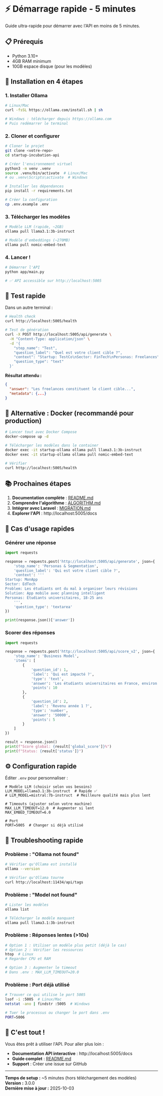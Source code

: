 # ⚡ Démarrage rapide - 5 minutes

Guide ultra-rapide pour démarrer avec l'API en moins de 5 minutes.

## 📋 Prérequis

- Python 3.10+
- 4GB RAM minimum
- 10GB espace disque (pour les modèles)

## 🚀 Installation en 4 étapes

### 1. Installer Ollama

```bash
# Linux/Mac
curl -fsSL https://ollama.com/install.sh | sh

# Windows : télécharger depuis https://ollama.com
# Puis redémarrer le terminal
```

### 2. Cloner et configurer

```bash
# Cloner le projet
git clone <votre-repo>
cd startup-incubation-api

# Créer l'environnement virtuel
python3 -m venv .venv
source .venv/bin/activate  # Linux/Mac
# ou .venv\Scripts\activate  # Windows

# Installer les dépendances
pip install -r requirements.txt

# Créer la configuration
cp .env.example .env
```

### 3. Télécharger les modèles

```bash
# Modèle LLM (rapide, ~2GB)
ollama pull llama3.1:3b-instruct

# Modèle d'embeddings (~270MB)
ollama pull nomic-embed-text
```

### 4. Lancer !

```bash
# Démarrer l'API
python app/main.py

# ✅ API accessible sur http://localhost:5005
```

## 🧪 Test rapide

Dans un autre terminal :

```bash
# Health check
curl http://localhost:5005/health

# Test de génération
curl -X POST http://localhost:5005/api/generate \
  -H "Content-Type: application/json" \
  -d '{
    "step_name": "Test",
    "question_label": "Quel est votre client cible ?",
    "context": "Startup: TestCo\nSector: FinTech\nPersonas: Freelances",
    "question_type": "text"
  }'
```

**Résultat attendu :**
```json
{
  "answer": "Les freelances constituent le client cible...",
  "metadata": {...}
}
```

## 🐳 Alternative : Docker (recommandé pour production)

```bash
# Lancer tout avec Docker Compose
docker-compose up -d

# Télécharger les modèles dans le container
docker exec -it startup-ollama ollama pull llama3.1:3b-instruct
docker exec -it startup-ollama ollama pull nomic-embed-text

# Vérifier
curl http://localhost:5005/health
```

## 📚 Prochaines étapes

1. **Documentation complète** : [README.md](README.md)
2. **Comprendre l'algorithme** : [ALGORITHM.md](ALGORITHM.md)
3. **Intégrer avec Laravel** : [MIGRATION.md](MIGRATION.md#adaptation-de-lintégration-laravel)
4. **Explorer l'API** : http://localhost:5005/docs

## 🎯 Cas d'usage rapides

### Générer une réponse

```python
import requests

response = requests.post('http://localhost:5005/api/generate', json={
    'step_name': 'Personas & Segmentation',
    'question_label': 'Qui est votre client cible ?',
    'context': '''
Startup: MonApp
Sector: EdTech
Problem: Les étudiants ont du mal à organiser leurs révisions
Solution: App mobile avec planning intelligent
Personas: Étudiants universitaires, 18-25 ans
    ''',
    'question_type': 'textarea'
})

print(response.json()['answer'])
```

### Scorer des réponses

```python
import requests

response = requests.post('http://localhost:5005/api/score_v2', json={
    'step_name': 'Business Model',
    'items': [
        {
            'question_id': 1,
            'label': 'Qui est impacté ?',
            'type': 'text',
            'answer': 'Les étudiants universitaires en France, environ 2.7M personnes.',
            'points': 10
        },
        {
            'question_id': 2,
            'label': 'Revenu année 1 ?',
            'type': 'number',
            'answer': '50000',
            'points': 5
        }
    ]
})

result = response.json()
print(f"Score global: {result['global_score']}%")
print(f"Status: {result['status']}")
```

## ⚙️ Configuration rapide

Éditer `.env` pour personnaliser :

```env
# Modèle LLM (choisir selon vos besoins)
LLM_MODEL=llama3.1:3b-instruct  # Rapide ✅
# LLM_MODEL=mistral:7b-instruct  # Meilleure qualité mais plus lent

# Timeouts (ajuster selon votre machine)
MAX_LLM_TIMEOUT=12.0  # Augmenter si lent
MAX_EMBED_TIMEOUT=6.0

# Port
PORT=5005  # Changer si déjà utilisé
```

## 🔧 Troubleshooting rapide

### Problème : "Ollama not found"

```bash
# Vérifier qu'Ollama est installé
ollama --version

# Vérifier qu'Ollama tourne
curl http://localhost:11434/api/tags
```

### Problème : "Model not found"

```bash
# Lister les modèles
ollama list

# Télécharger le modèle manquant
ollama pull llama3.1:3b-instruct
```

### Problème : Réponses lentes (>10s)

```bash
# Option 1 : Utiliser un modèle plus petit (déjà le cas)
# Option 2 : Vérifier les ressources
htop  # Linux
# Regarder CPU et RAM

# Option 3 : Augmenter le timeout
# Dans .env : MAX_LLM_TIMEOUT=20.0
```

### Problème : Port déjà utilisé

```bash
# Trouver ce qui utilise le port 5005
lsof -i :5005  # Linux/Mac
netstat -ano | findstr :5005  # Windows

# Tuer le processus ou changer le port dans .env
PORT=5006
```

## 🎉 C'est tout !

Vous êtes prêt à utiliser l'API. Pour aller plus loin :

- **Documentation API interactive** : http://localhost:5005/docs
- **Guide complet** : [README.md](README.md)
- **Support** : Créer une issue sur GitHub

---

**Temps de setup :** ~5 minutes (hors téléchargement des modèles)  
**Version :** 3.0.0  
**Dernière mise à jour :** 2025-10-03
